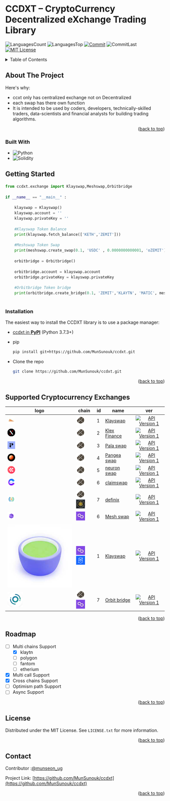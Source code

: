 # CCDXT – CryptoCurrency Decentralized eXchange Trading Library

<!-- PROJECT SHIELDS -->

![LanguagesCount][languagesCount-shield]
![LanguagesTop][languagesTop-shield]
[![Commit][commit-shield]][commit-url]
![CommitLast][commitLast-shield]
[![MIT License][license-shield]][license-url]

<!-- TABLE OF CONTENTS -->
<details>
  <summary>Table of Contents</summary>
  <ol>
    <li>
      <a href="#about-the-project">About The Project</a>
      <ul>
        <li><a href="#built-with">Built With</a></li>
      </ul>
    </li>
    <li>
      <a href="#getting-started">Getting Started</a>
      <ul>
        <li><a href="#installation">Installation</a></li>
      </ul>
    </li>
    <li><a href="#Exchanges">Supported Cryptocurrency Exchanges</a></li>
    <li><a href="#roadmap">Roadmap</a></li>
    <li><a href="#contributing">Contributing</a></li>
    <li><a href="#license">License</a></li>
    <li><a href="#contact">Contact</a></li>
  </ol>
</details>

<!-- ABOUT THE PROJECT -->

## About The Project

Here's why:

- ccxt only has centralized exchange not on Decentralized
- each swap has there own function
- It is intended to be used by coders, developers, technically-skilled traders, data-scientists and financial analysts for building trading algorithms.

<p align="right">(<a href="#readme-top">back to top</a>)</p>

### Built With

- ![Python][Python-shield]
- ![Solidity][Solidity-shield]

<!-- GETTING STARTED -->

## Getting Started

```python
from ccdxt.exchange import Klayswap,Meshswap,Orbitbridge

if __name__ == "__main__" :

    klayswap = Klayswap()
    klayswap.account = ''
    klayswap.privateKey = ''

    #Klayswap Token Balance
    print(klayswap.fetch_balance(['KETH','ZEMIT']))

    #Meshswap Token Swap
    print(meshswap.create_swap(0.1, 'USDC' , 0.0000000000001, 'oZEMIT'))

    orbitbridge = Orbitbridge()

    orbitbridge.account = klayswap.account
    orbitbridge.privateKey = klayswap.privateKey

    #Orbitbridge Token bridge
    print(orbitbridge.create_bridge(0.1, 'ZEMIT','KLAYTN', 'MATIC', meshswap.account))



```

### Installation

The easiest way to install the CCDXT library is to use a package manager:

- [ccdxt in **PyPI**](https://pypi.org/project/ccdxt/0.1/) (Python 3.7.3+)

* pip

  ```sh
  pip install git+https://github.com/MunSunouk/ccdxt.git
  ```

* Clone the repo
  ```sh
  git clone https://github.com/MunSunouk/ccdxt.git
  ```

<p align="right">(<a href="#readme-top">back to top</a>)</p>

<!-- Supported Cryptocurrency Exchanges -->

## Supported Cryptocurrency Exchanges

| logo                                                                                    | chain                                                                                                                                                | id  | name                                             |                                               ver                                                |
| --------------------------------------------------------------------------------------- | ---------------------------------------------------------------------------------------------------------------------------------------------------- | --- | ------------------------------------------------ | :----------------------------------------------------------------------------------------------: |
| [![klayswap](icon/market-icons/klayswap.jpg)](https://klayswap.com/)                    | [![klaytn](icon/chain-icons/rsz_klaytn.jpg)](https://klaytn.foundation/)                                                                             | 1   | [Klayswap](https://klayswap.com/)                |       [![API Version 1](https://img.shields.io/badge/*-lightgray)](https://klayswap.com/)        |
| [![Klex Finance](icon/market-icons/klex-finance.jpg)](https://app.klex.finance/trade#/) | [![klaytn](icon/chain-icons/rsz_klaytn.jpg)](https://klaytn.foundation/)                                                                             | 2   | [Klex Finance](https://app.klex.finance/trade#/) | [![API Version 1](https://img.shields.io/badge/0.1-lightgray)](https://app.klex.finance/trade#/) |
| [![Pala swap](icon/market-icons/pala.jpg)](https://pala.world/dex/swap)                 | [![klaytn](icon/chain-icons/rsz_klaytn.jpg)](https://klaytn.foundation/)                                                                             | 3   | [Pala swap](https://pala.world/dex/swap)         |   [![API Version 1](https://img.shields.io/badge/0.1-lightgray)](https://pala.world/dex/swap)    |
| [![Pangea swap](icon/market-icons/pangea-swap.jpg)](https://app.pangeaswap.com/swap)    | [![klaytn](icon/chain-icons/rsz_klaytn.jpg)](https://klaytn.foundation/)                                                                             | 4   | [Pangea swap](https://app.pangeaswap.com/swap)   | [![API Version 1](https://img.shields.io/badge/0.1-lightgray)](https://app.pangeaswap.com/swap)  |
| [![neuron swap](icon/market-icons/neuronswap.jpg)](https://www.neuronswap.com/swap)     | [![klaytn](icon/chain-icons/rsz_klaytn.jpg)](https://klaytn.foundation/)                                                                             | 5   | [neuron swap](https://www.neuronswap.com/swap)   | [![API Version 1](https://img.shields.io/badge/0.1-lightgray)](https://www.neuronswap.com/swap)  |
| [![claimswap](icon/market-icons/claimswap.jpg)](https://app.claimswap.org/swap)         | [![klaytn](icon/chain-icons/rsz_klaytn.jpg)](https://klaytn.foundation/)                                                                             | 6   | [claimswap](https://app.claimswap.org/swap)      |  [![API Version 1](https://img.shields.io/badge/0.1-lightgray)](https://app.claimswap.org/swap)  |
| [![definix](icon/market-icons/definix.jpg)](https://bsc.definix.com/)                   | [![klaytn](icon/chain-icons/rsz_klaytn.jpg)](https://klaytn.foundation/) [![bsc](icon/chain-icons/rsz_binance.jpg)](https://www.bnbchain.org/en)     | 7   | [definix](https://bsc.definix.com/)              |     [![API Version 1](https://img.shields.io/badge/0.1-lightgray)](https://bsc.definix.com/)     |
| [![Meshswap](icon/market-icons/meshswap.jpg)](https://meshswap.fi/)                     | [![polygon](icon/chain-icons/rsz_polygon.jpg)](https://polygon.technology/)                                                                          | 6   | [Mesh swap](https://meshswap.fi/)                |        [![API Version 1](https://img.shields.io/badge/*-lightgray)](https://meshswap.fi/)        |
| [![matcha](icon/market-icons/matcha.png)](https://matcha.xyz/)                          | [![polygon](icon/chain-icons/rsz_polygon.jpg)](https://polygon.technology/) [![fantom](icon/chain-icons/rsz_fantom.jpg)](https://fantom.foundation/) | 1   | [Klayswap](https://klayswap.com/)                |       [![API Version 1](https://img.shields.io/badge/*-lightgray)](https://klayswap.com/)        |
| [![Oribitbridge](icon/market-icons/orbitbridge.jpg)](https://bridge.orbitchain.io/)     | [![klaytn](icon/chain-icons/rsz_klaytn.jpg)](https://klaytn.foundation/) [![polygon](icon/chain-icons/rsz_polygon.jpg)](https://polygon.technology/) | 7   | [Orbit bridge](https://bridge.orbitchain.io/)    |   [![API Version 1](https://img.shields.io/badge/*-lightgray)](https://bridge.orbitchain.io/)    |

<p align="right">(<a href="#readme-top">back to top</a>)</p>

<!-- ROADMAP -->

## Roadmap

- [ ] Multi chains Support
  - [x] klaytn
  - [ ] polygon
  - [ ] fantom
  - [ ] etherium
- [x] Multi call Support
- [x] Cross chains Support
- [ ] Optimism path Support
- [ ] Async Support

<p align="right">(<a href="#readme-top">back to top</a>)</p>

<!-- LICENSE -->

## License

Distributed under the MIT License. See `LICENSE.txt` for more information.

<p align="right">(<a href="#readme-top">back to top</a>)</p>

<!-- CONTACT -->

## Contact

Contributor :[@munseon_ug](https://twitter.com/munseon_ug)

Project Link: [https://github.com/MunSunouk/ccdxt](https://github.com/MunSunouk/ccdxt)

<p align="right">(<a href="#readme-top">back to top</a>)</p>

<!-- MARKDOWN LINKS & IMAGES -->

[languagesCount-shield]: https://img.shields.io/github/languages/count/MunSunouk/ccbxt?style=for-the-badge
[languagesTop-shield]: https://img.shields.io/github/languages/top/MunSunouk/ccbxt?style=for-the-badge
[commit-shield]: https://img.shields.io/github/commit-activity/w/MunSunouk/ccbxt?style=for-the-badge
[commit-url]: https://github.com/MunSunouk/ccbxt/graphs/commit-activity
[commitLast-shield]: https://img.shields.io/github/last-commit/MunSunouk/ccbxt?style=for-the-badge
[license-shield]: https://img.shields.io/github/license/MunSunouk/ccbxt?style=for-the-badge
[license-url]: https://github.com/MunSunouk/ccbxt/master/LICENSE.txt
[Python-shield]: https://img.shields.io/badge/python-3670A0?style=for-the-badge&logo=python&logoColor=ffdd54
[Solidity-shield]: https://img.shields.io/badge/Solidity-%23363636.svg?style=for-the-badge&logo=solidity&logoColor=white
